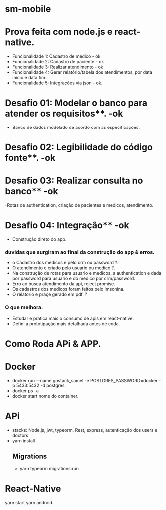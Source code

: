 # sm-mobile

# Prova feita com node.js e react-native.

- Funcionalidade 1: Cadastro de médico - ok
- Funcionalidade 2: Cadastro de paciente - ok
- Funcionalidade 3: Realizar atendimento - ok
- Funcionalidade 4: Gerar relatório/tabela dos atendimentos, por data início e data fim.
- Funcionalidade 5: Integrações via json - ok.

# Desafio 01: Modelar o banco para atender os requisitos**. -ok
  - Banco de dados modelado de acordo com as especificações.

# Desafio 02: Legibilidade do código fonte**. -ok

# Desafio 03: Realizar consulta no banco** -ok
  -Rotas de authentication, criação de pacientes e medicos, atendimento. 

# Desafio 04: Integração** -ok
  - Construção direto do app.

### duvidas que surgiram ao final da construção do app & erros.

- o Cadastro dos medicos e pelo crm ou password ?.
- O atendimento e criado pelo usuario ou medico ?.
- Na construção de rotas para usuario e medicos, a authentication e dada por password para usuario e do medico por crm/password.  
- Erro ao busca atendimento da api, reject promise.
- Os cadastros dos medicos foram feitos pelo imsonina.
- O relatorio e praçe gerado em pdf. ?

### O que melhora.

- Estudar e pratica mais o consumo de apis em react-native.
- Defini a prototipação mais detalhada antes de coda.
  
# Como Roda  APi & APP.

# Docker
- docker run --name gostack_samel -e POSTGRES_PASSWORD=docker -p 5433:5432 -d postgres
- docker ps -a
- docker start nome do container.

# APi
 - stacks: Node.js, jwt, typeorm, Rest, express, autenticação dos users e doctors
- yarn install
  ## Migrations
    - yarn typeorm migrations:run

# React-Native
  yarn start
  yarn android.
  
